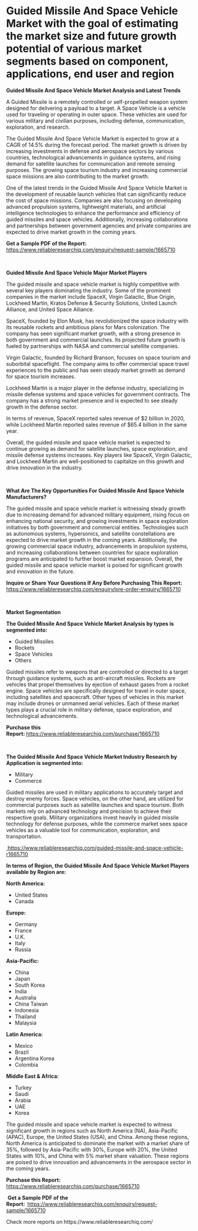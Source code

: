 <p><h1>Guided Missile And Space Vehicle Market with the goal of estimating the market size and future growth potential of various market segments based on component, applications, end user and region</h1></p><p><strong>Guided Missile And Space Vehicle Market Analysis and Latest Trends</strong></p>
<p><p>A Guided Missile is a remotely controlled or self-propelled weapon system designed for delivering a payload to a target. A Space Vehicle is a vehicle used for traveling or operating in outer space. These vehicles are used for various military and civilian purposes, including defense, communication, exploration, and research.</p><p>The Guided Missile And Space Vehicle Market is expected to grow at a CAGR of 14.5% during the forecast period. The market growth is driven by increasing investments in defense and aerospace sectors by various countries, technological advancements in guidance systems, and rising demand for satellite launches for communication and remote sensing purposes. The growing space tourism industry and increasing commercial space missions are also contributing to the market growth.</p><p>One of the latest trends in the Guided Missile And Space Vehicle Market is the development of reusable launch vehicles that can significantly reduce the cost of space missions. Companies are also focusing on developing advanced propulsion systems, lightweight materials, and artificial intelligence technologies to enhance the performance and efficiency of guided missiles and space vehicles. Additionally, increasing collaborations and partnerships between government agencies and private companies are expected to drive market growth in the coming years.</p></p>
<p><strong>Get a Sample PDF of the Report:&nbsp;</strong> <a href="https://www.reliableresearchiq.com/enquiry/request-sample/1665710">https://www.reliableresearchiq.com/enquiry/request-sample/1665710</a></p>
<p>&nbsp;</p>
<p><strong>Guided Missile And Space Vehicle Major Market Players</strong></p>
<p><p>The guided missile and space vehicle market is highly competitive with several key players dominating the industry. Some of the prominent companies in the market include SpaceX, Virgin Galactic, Blue Origin, Lockheed Martin, Kratos Defense & Security Solutions, United Launch Alliance, and United Space Alliance.</p><p>SpaceX, founded by Elon Musk, has revolutionized the space industry with its reusable rockets and ambitious plans for Mars colonization. The company has seen significant market growth, with a strong presence in both government and commercial launches. Its projected future growth is fueled by partnerships with NASA and commercial satellite companies.</p><p>Virgin Galactic, founded by Richard Branson, focuses on space tourism and suborbital spaceflight. The company aims to offer commercial space travel experiences to the public and has seen steady market growth as demand for space tourism increases.</p><p>Lockheed Martin is a major player in the defense industry, specializing in missile defense systems and space vehicles for government contracts. The company has a strong market presence and is expected to see steady growth in the defense sector.</p><p>In terms of revenue, SpaceX reported sales revenue of $2 billion in 2020, while Lockheed Martin reported sales revenue of $65.4 billion in the same year.</p><p>Overall, the guided missile and space vehicle market is expected to continue growing as demand for satellite launches, space exploration, and missile defense systems increases. Key players like SpaceX, Virgin Galactic, and Lockheed Martin are well-positioned to capitalize on this growth and drive innovation in the industry.</p></p>
<p>&nbsp;</p>
<p><strong>What Are The Key Opportunities For Guided Missile And Space Vehicle Manufacturers?</strong></p>
<p><p>The guided missile and space vehicle market is witnessing steady growth due to increasing demand for advanced military equipment, rising focus on enhancing national security, and growing investments in space exploration initiatives by both government and commercial entities. Technologies such as autonomous systems, hypersonics, and satellite constellations are expected to drive market growth in the coming years. Additionally, the growing commercial space industry, advancements in propulsion systems, and increasing collaborations between countries for space exploration programs are anticipated to further boost market expansion. Overall, the guided missile and space vehicle market is poised for significant growth and innovation in the future.</p></p>
<p><strong>Inquire or Share Your Questions If Any Before Purchasing This Report:</strong> <a href="https://www.reliableresearchiq.com/enquiry/pre-order-enquiry/1665710">https://www.reliableresearchiq.com/enquiry/pre-order-enquiry/1665710</a></p>
<p>&nbsp;</p>
<p><strong>Market Segmentation</strong></p>
<p><strong>The Guided Missile And Space Vehicle Market Analysis by types is segmented into:</strong></p>
<p><ul><li>Guided Missiles</li><li>Rockets</li><li>Space Vehicles</li><li>Others</li></ul></p>
<p><p>Guided missiles refer to weapons that are controlled or directed to a target through guidance systems, such as anti-aircraft missiles. Rockets are vehicles that propel themselves by ejection of exhaust gases from a rocket engine. Space vehicles are specifically designed for travel in outer space, including satellites and spacecraft. Other types of vehicles in this market may include drones or unmanned aerial vehicles. Each of these market types plays a crucial role in military defense, space exploration, and technological advancements.</p></p>
<p><strong>Purchase this Report:&nbsp;</strong><a href="https://www.reliableresearchiq.com/purchase/1665710">https://www.reliableresearchiq.com/purchase/1665710</a></p>
<p>&nbsp;</p>
<p><strong>The Guided Missile And Space Vehicle Market Industry Research by Application is segmented into:</strong></p>
<p><ul><li>Military</li><li>Commerce</li></ul></p>
<p><p>Guided missiles are used in military applications to accurately target and destroy enemy forces. Space vehicles, on the other hand, are utilized for commercial purposes such as satellite launches and space tourism. Both markets rely on advanced technology and precision to achieve their respective goals. Military organizations invest heavily in guided missile technology for defense purposes, while the commerce market sees space vehicles as a valuable tool for communication, exploration, and transportation.</p></p>
<p><a href="https://www.reliableresearchiq.com/guided-missile-and-space-vehicle-r1665710">&nbsp;https://www.reliableresearchiq.com/guided-missile-and-space-vehicle-r1665710</a></p>
<p><strong>In terms of Region, the Guided Missile And Space Vehicle Market Players available by Region are:</strong></p>
<p>
    <p> <strong> North America: </strong>
        <ul>
            <li>United States</li>
            <li>Canada</li>
        </ul>
        </p> 
    <p> <strong> Europe: </strong>
        <ul>
            <li>Germany</li>
            <li>France</li>
            <li>U.K.</li>
            <li>Italy</li>
            <li>Russia</li>
        </ul>
        </p> 
    <p> <strong> Asia-Pacific: </strong>
        <ul>
            <li>China</li>
            <li>Japan</li>
            <li>South Korea</li>
            <li>India</li>
            <li>Australia</li>
            <li>China Taiwan</li>
            <li>Indonesia</li>
            <li>Thailand</li>
            <li>Malaysia</li>
        </ul>
        </p> 
    <p> <strong> Latin America: </strong>
        <ul>
            <li>Mexico</li>
            <li>Brazil</li>
            <li>Argentina Korea</li>
            <li>Colombia</li>
        </ul>
        </p> 
    <p> <strong> Middle East & Africa: </strong>
        <ul>
            <li>Turkey</li>
            <li>Saudi</li>
            <li>Arabia</li>
            <li>UAE</li>
            <li>Korea</li>
        </ul>
    </p>
    </p>
<p><p>The guided missile and space vehicle market is expected to witness significant growth in regions such as North America (NA), Asia-Pacific (APAC), Europe, the United States (USA), and China. Among these regions, North America is anticipated to dominate the market with a market share of 35%, followed by Asia-Pacific with 30%, Europe with 20%, the United States with 10%, and China with 5% market share valuation. These regions are poised to drive innovation and advancements in the aerospace sector in the coming years.</p></p>
<p><strong>Purchase this Report: </strong><a href="https://www.reliableresearchiq.com/purchase/1665710">https://www.reliableresearchiq.com/purchase/1665710</a></p>
<p>&nbsp;<strong>Get a Sample PDF of the Report:&nbsp;&nbsp;</strong><a href="https://www.reliableresearchiq.com/enquiry/request-sample/1665710">https://www.reliableresearchiq.com/enquiry/request-sample/1665710</a></p>
<p><strong></strong></p>
<p>Check more reports on https://www.reliableresearchiq.com/</p>